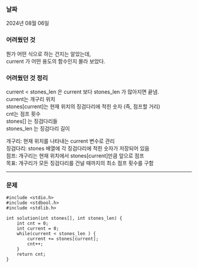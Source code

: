 

### 날짜
2024년 08월 06일  

### 어려웠던 것

뭔가 어떤 식으로 하는 건지는 알았는데,  
current 가 어떤 용도의 함수인지 몰라 보았다.  

### 어려웠던 것 정리 

current < stones_len 은 
current 보다 stones_len 가 많아지면 끝냄.  
current는 개구리 위치  
stones[current]는 현재 위치의 징검다리에 적힌 숫자 (즉, 점프할 거리)  
cnt는 점프 횟수  
stones[] 는 징검다리들  
stones_len 는 징검다리 길이  
  
개구리: 현재 위치를 나타내는 current 변수로 관리  
징검다리: stones 배열에 각 징검다리에 적힌 숫자가 저장되어 있음  
점프: 개구리는 현재 위치에서 stones[current]만큼 앞으로 점프  
목표: 개구리가 모든 징검다리를 건널 때까지의 최소 점프 횟수를 구함  

***

### 문제 

```  
#include <stdio.h>
#include <stdbool.h>
#include <stdlib.h>

int solution(int stones[], int stones_len) {
    int cnt = 0;
    int current = 0;
    while(current < stones_len ) { 
        current += stones[current];
        cnt++;
    }
    return cnt;
} 

```
